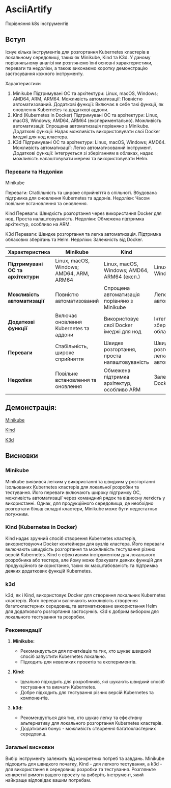 # AsciiArtify
Порівняння k8s інструментів

## Вступ
Існує кілька інструментів для розгортання Kubernetes кластерів в локальному середовищі, таких як Minikube, Kind та K3d. У даному порівняльному аналізі ми розглянемо їхні основні характеристики, переваги та недоліки, а також виконаємо коротку демонстрацію застосування кожного інструменту.

Характеристики
1. Minikube
Підтримувані ОС та архітектури: Linux, macOS, Windows; AMD64, ARM, ARM64.
Можливість автоматизації: Повністю автоматизований.
Додаткові функції: Включає в себе такі функції, як оновлення Kubernetes та додаткові аддони.
2. Kind (Kubernetes in Docker)
Підтримувані ОС та архітектури: Linux, macOS, Windows; AMD64, ARM64 (експериментально).
Можливість автоматизації: Спрощена автоматизація порівняно з Minikube.
Додаткові функції: Надає можливість використовувати свої Docker імеджі для нод кластера.
3. K3d
Підтримувані ОС та архітектури: Linux, macOS, Windows; AMD64.
Можливість автоматизації: Легко автоматизований інструмент.
Додаткові функції: Інтегрується зі зберіганням в облаках, надає можливість налаштовувати мережі та використовувати Helm.
### Переваги та Недоліки
Minikube

Переваги: Стабільність та широке сприйняття в спільноті.
Вбудована підтримка для оновлення Kubernetes та аддонів.
Недоліки: Часом повільне встановлення та оновлення.

Kind
Переваги: Швидкість розгортання через використання Docker для нод.
Проста налаштовуваність.
Недоліки: Обмежена підтримка архітектур, особливо на ARM.

K3d
Переваги: Швидке розгортання та легка автоматизація.
Підтримка облакових зберігань та Helm.
Недоліки: Залежність від Docker.

| Характеристика                  | Minikube                                  | Kind                                         | K3d                                          |
|----------------------------------|-------------------------------------------|----------------------------------------------|----------------------------------------------|
| **Підтримувані ОС та архітектури** | Linux, macOS, Windows; AMD64, ARM, ARM64    | Linux, macOS, Windows; AMD64, ARM64 (експ.)    | Linux, macOS, Windows; AMD64                  |
| **Можливість автоматизації**      | Повністю автоматизований                 | Спрощена автоматизація порівняно з Minikube | Легко автоматизований                         |
| **Додаткові функції**            | Включає оновлення Kubernetes та аддони    | Використовує свої Docker імеджі для нод      | Інтегрується зі зберіганням в облаках, Helm  |
| **Переваги**                     | Стабільність, широке сприйняття           | Швидке розгортання, проста налаштовуваність | Швидке розгортання, легка автоматизація       |
| **Недоліки**                     | Повільне встановлення та оновлення        | Обмежена підтримка архітектур, особливо ARM  | Залежність від Docker                        |


## Демонстрація:

[Minikube](https://asciinema.org/a/630145)

[Kind](./img/kind.gif)

[K3d](./img/k3d.gif)
## Висновки

### Minikube
Minikube виявився легким у використанні та швидким у розгортанні ізольованих Kubernetes кластерів для локальної розробки та тестування. Його переваги включають широку підтримку ОС, можливість автоматизації через командний рядок та відносну легкість у використанні. Однак, для продукційного середовища, де необхідно розгортати більш складні кластери, Minikube може бути недостатньо потужним.

### Kind (Kubernetes in Docker)
Kind надає зручний спосіб створення Kubernetes кластерів, використовуючи Docker контейнери для вузлів кластера. Його переваги включають швидкість розгортання та можливість тестування різних версій Kubernetes. Kind є ефективним інструментом для локального розробника або тестера, але йому може бракувати деяких функцій для продукційного використання, таких як масштабованість та підтримка деяких додаткових функцій Kubernetes.

### k3d
k3d, як і Kind, використовує Docker для створення локальних Kubernetes кластерів. Його переваги включають можливість створення багатокластерних середовищ та автоматизоване використання Helm для додаткового розгортання застосунків. k3d є добрим вибором для локального тестування та розробки.

### Рекомендації
1. **Minikube:**
   - Рекомендується для початківців та тих, хто шукає швидкий спосіб запустити Kubernetes локально.
   - Підходить для невеликих проектів та експериментів.

2. **Kind:**
   - Ідеально підходить для розробників, які шукають швидкий спосіб тестування та вивчати Kubernetes.
   - Добре підходить для тестування різних версій Kubernetes та компонентів.

3. **k3d:**
   - Рекомендується для тих, хто шукає легку та ефективну альтернативу для локального розгортання Kubernetes кластерів.
   - Додатковий бонус - можливість створення багатокластерних середовищ.

### Загальні висновки
Вибір інструменту залежить від конкретних потреб та завдань. Minikube підходить для швидкого початку, Kind - для легкого тестування, а k3d - для використання в середовищі розробки та тестування. Розгляньте конкретні вимоги вашого проекту та виберіть інструмент, який найкраще відповідає вашим потребам.
